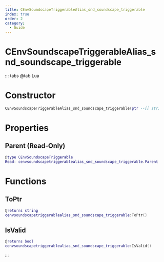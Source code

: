 ```yaml
---
title: CEnvSoundscapeTriggerableAlias_snd_soundscape_triggerable
index: true
order: 2
category:
  - Guide
---
```


# CEnvSoundscapeTriggerableAlias_snd_soundscape_triggerable

::: tabs
@tab Lua
# Constructor
```lua
CEnvSoundscapeTriggerableAlias_snd_soundscape_triggerable(ptr --[[ string ]])
```
# Properties
## Parent (Read-Only)
```lua
@type CEnvSoundscapeTriggerable
Read: cenvsoundscapetriggerablealias_snd_soundscape_triggerable.Parent
```
# Functions
## ToPtr
```lua
@returns string
cenvsoundscapetriggerablealias_snd_soundscape_triggerable:ToPtr()
```
## IsValid
```lua
@returns bool
cenvsoundscapetriggerablealias_snd_soundscape_triggerable:IsValid()
```

:::